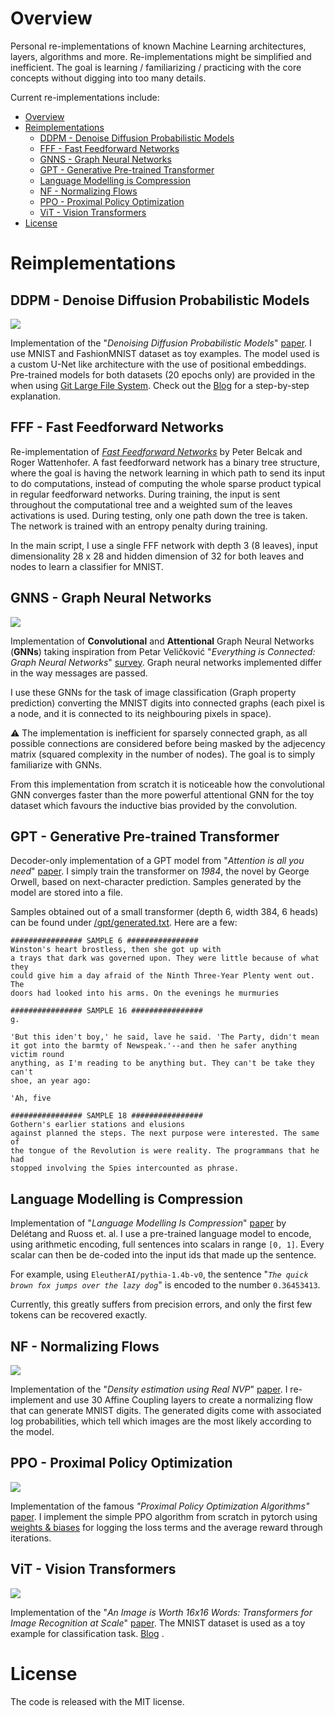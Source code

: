 # Overview

Personal re-implementations of known Machine Learning architectures, layers, algorithms and more.
Re-implementations might be simplified and inefficient. The goal is learning / familiarizing / practicing with the core concepts without digging into too many details.

Current re-implementations include:
- [Overview](#overview)
- [Reimplementations](#reimplementations)
  - [DDPM - Denoise Diffusion Probabilistic Models](#ddpm---denoise-diffusion-probabilistic-models)
  - [FFF - Fast Feedforward Networks](#fff---fast-feedforward-networks)
  - [GNNS - Graph Neural Networks](#gnns---graph-neural-networks)
  - [GPT - Generative Pre-trained Transformer](#gpt---generative-pre-trained-transformer)
  - [Language Modelling is Compression](#language-modelling-is-compression)
  - [NF - Normalizing Flows](#nf---normalizing-flows)
  - [PPO - Proximal Policy Optimization](#ppo---proximal-policy-optimization)
  - [ViT - Vision Transformers](#vit---vision-transformers)
- [License](#license)


# Reimplementations
## DDPM - Denoise Diffusion Probabilistic Models

<img src="./images/ddpm_both.gif" />

Implementation of the "_Denoising Diffusion Probabilistic Models_" [paper](https://arxiv.org/abs/2006.11239).
I use MNIST and FashionMNIST dataset as toy examples. The model used is a custom U-Net like architecture with the use of
positional embeddings.
Pre-trained models for both datasets (20 epochs only) are provided in the when
using [Git Large File System](https://git-lfs.github.com/).
Check out the [Blog](https://medium.com/mlearning-ai/enerating-images-with-ddpms-a-pytorch-implementation-cef5a2ba8cb1)
for a step-by-step explanation.

## FFF - Fast Feedforward Networks
Re-implementation of [*Fast Feedforward Networks*](https://arxiv.org/abs/2308.14711v2) by Peter Belcak and Roger Wattenhofer. A fast feedforward network has a binary tree structure, where the goal is having the network learning in which path to send its input to do computations, instead of computing the whole sparse product typical in regular feedforward networks. During training, the input is sent throughout the computational tree and a weighted sum of the leaves activations is used. During testing, only one path down the tree is taken. The network is trained with an entropy penalty during training.

In the main script, I use a single FFF network with depth 3 (8 leaves), input dimensionality 28 x 28 and hidden dimension of 32 for both leaves and nodes to learn a classifier for MNIST.

## GNNS - Graph Neural Networks
<img src="./images/gnns_training.png" />

Implementation of **Convolutional** and **Attentional** Graph Neural Networks (**GNNs**) taking inspiration from Petar Veličković "_Everything is Connected: Graph Neural Networks_" [survey](https://arxiv.org/pdf/2301.08210v1.pdf). Graph neural networks implemented differ in the way messages are passed.

I use these GNNs for the task of image classification (Graph property prediction) converting the MNIST digits into connected graphs (each pixel is a node, and it is connected to its neighbouring pixels in space).

:warning: The implementation is inefficient for sparsely connected graph, as all possible connections are considered before being masked by the adjecency matrix (squared complexity in the number of nodes). The goal is to simply familiarize with GNNs.

From this implementation from scratch it is noticeable how the convolutional GNN converges faster than the more powerful attentional GNN for the toy dataset which favours the inductive bias provided by the convolution.

## GPT - Generative Pre-trained Transformer

Decoder-only implementation of a GPT model from "_Attention is all you need_" [paper](https://arxiv.org/abs/1706.03762).
I simply train the transformer on _1984_, the novel by George Orwell, based on next-character prediction. Samples generated by the model are stored into a file.

Samples obtained out of a small transformer (depth 6, width 384, 6 heads) can be found under [/gpt/generated.txt](/gpt/generated.txt). Here are a few:
```
################ SAMPLE 6 ################
Winston's heart brostless, then she got up with
a trays that dark was governed upon. They were little because of what they
could give him a day afraid of the Ninth Three-Year Plenty went out. The
doors had looked into his arms. On the evenings he murmuries

################ SAMPLE 16 ################
g.

'But this iden't boy,' he said, lave he said. 'The Party, didn't mean
it got into the barmty of Newspeak.'--and then he safer anything victim round
anything, as I'm reading to be anything but. They can't be take they can't
shoe, an year ago:

'Ah, five

################ SAMPLE 18 ################
Gothern's earlier stations and elusions
against planned the steps. The next purpose were interested. The same of
the tongue of the Revolution is were reality. The programmans that he had
stopped involving the Spies intercounted as phrase.
```

## Language Modelling is Compression
Implementation of "_Language Modelling Is Compression_" [paper](https://arxiv.org/abs/2309.10668) by Delétang and Ruoss et. al. I use a pre-trained language model to encode, using arithmetic encoding, full sentences into scalars in range `[0, 1]`. Every scalar can then be de-coded into the input ids that made up the sentence.

For example, using `EleutherAI/pythia-1.4b-v0`, the sentence "_`The quick brown fox jumps over the lazy dog`_" is encoded to the number `0.36453413`.

Currently, this greatly suffers from precision errors, and only the first few tokens can be recovered exactly.

## NF - Normalizing Flows

<img src="./images/nf_generated_images.png" />

Implementation of the "_Density estimation using Real NVP_" [paper](https://arxiv.org/abs/1605.08803).
I re-implement and use 30 Affine Coupling layers to create a normalizing flow that can generate MNIST digits.
The generated digits come with associated log probabilities, which tell which images are the most likely according to
the model.

## PPO - Proximal Policy Optimization
<img src="./images/ppo_cartpole.gif" />

Implementation of the famous _"Proximal Policy Optimization Algorithms"_ [paper](https://arxiv.org/abs/1707.06347).
I implement the simple PPO algorithm from scratch in pytorch using [weights & biases](https://wandb.ai) for logging the loss terms and the
average reward through iterations.

## ViT - Vision Transformers

<img src="./images/vit_architecture.png" />

Implementation of the "_An Image is Worth 16x16 Words: Transformers for Image Recognition at
Scale_" [paper](https://openreview.net/forum?id=YicbFdNTTy).
The MNIST dataset is used as a toy example for classification
task. [Blog](https://medium.com/mlearning-ai/vision-transformers-from-scratch-pytorch-a-step-by-step-guide-96c3313c2e0c)
.

# License
The code is released with the MIT license.
